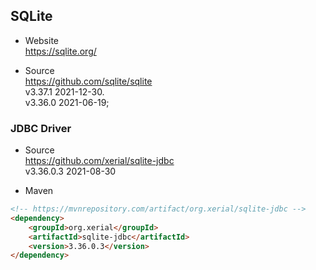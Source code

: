 
## SQLite

- Website  
  https://sqlite.org/

- Source  
  https://github.com/sqlite/sqlite  
  v3.37.1 2021-12-30.  
  v3.36.0 2021-06-19;

### JDBC Driver

- Source  
  https://github.com/xerial/sqlite-jdbc  
  v3.36.0.3 2021-08-30

- Maven  
```html
<!-- https://mvnrepository.com/artifact/org.xerial/sqlite-jdbc -->
<dependency>
    <groupId>org.xerial</groupId>
    <artifactId>sqlite-jdbc</artifactId>
    <version>3.36.0.3</version>
</dependency>
```


